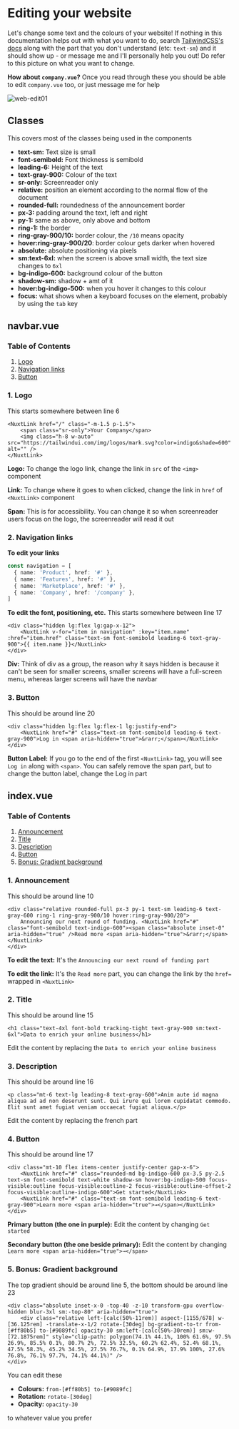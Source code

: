# Editing your website
Let's change some text and the colours of your website! If nothing in this documentation helps out with what you want to do, search [TailwindCSS's docs](https://tailwindcss.com/docs/installation) along with the part that you don't understand (etc: `text-sm`) and it should show up - or message me and I'll personally help you out! Do refer to this picture on what you want to change.

**How about `company.vue`?** Once you read through these you should be able to edit `company.vue` too, or just message me for help

![web-edit01](/web-edit01.png)
## Classes
This covers most of the classes being used in the components
* **text-sm:** Text size is small
* **font-semibold:** Font thickness is semibold
* **leading-6:** Height of the text
* **text-gray-900:** Colour of the text
* **sr-only:** Screenreader only
* **relative:** position an element according to the normal flow of the document
* **rounded-full:** roundedness of the announcement border
* **px-3:** padding around the text, left and right
* **py-1:** same as above, only above and bottom
* **ring-1:** the border
* **ring-gray-900/10:** border colour, the `/10` means opacity
* **hover:ring-gray-900/20**: border colour gets darker when hovered
* **absolute:** absolute positioning via pixels
* **sm:text-6xl:** when the screen is above small width, the text size changes to `6xl`
* **bg-indigo-600:** background colour of the button
* **shadow-sm:** shadow + amt of it
* **hover:bg-indigo-500:** when you hover it changes to this colour
* **focus:** what shows when a keyboard focuses on the element, probably by using the `tab` key
## navbar.vue
### Table of Contents
1. [Logo](#_1-logo)
2. [Navigation links](#_2-navigation-links)
3. [Button](#_3-button)
### 1. Logo
This starts somewhere between line 6
```vue
<NuxtLink href="/" class="-m-1.5 p-1.5">
    <span class="sr-only">Your Company</span>
    <img class="h-8 w-auto" src="https://tailwindui.com/img/logos/mark.svg?color=indigo&shade=600" alt="" />
</NuxtLink>
```
**Logo:** To change the logo link, change the link in `src` of the `<img>` component

**Link:** To change where it goes to when clicked, change the link in `href` of `<NuxtLink>` component

**Span:** This is for accessibility. You can change it so when screenreader users focus on the logo, the screenreader will read it out
### 2. Navigation links
**To edit your links**
```ts
const navigation = [
  { name: 'Product', href: '#' },
  { name: 'Features', href: '#' },
  { name: 'Marketplace', href: '#' },
  { name: 'Company', href: '/company' },
]
```
**To edit the font, positioning, etc.**
This starts somewhere between line 17
```vue
<div class="hidden lg:flex lg:gap-x-12">
    <NuxtLink v-for="item in navigation" :key="item.name" :href="item.href" class="text-sm font-semibold leading-6 text-gray-900">{{ item.name }}</NuxtLink>
</div>
```
**Div:** Think of div as a group, the reason why it says hidden is because it can't be seen for smaller screens, smaller screens will have a full-screen menu, whereas larger screens will have the navbar
### 3. Button
This should be around line 20
```vue
<div class="hidden lg:flex lg:flex-1 lg:justify-end">
    <NuxtLink href="#" class="text-sm font-semibold leading-6 text-gray-900">Log in <span aria-hidden="true">&rarr;</span></NuxtLink>
</div>
```
**Button Label:** If you go to the end of the first `<NuxtLink>` tag, you will see `Log in` along with `<span>`. You can safely remove the span part, but to change the button label, change the Log in part
## index.vue
### Table of Contents
1. [Announcement](#_1-announcement)
2. [Title](#_2-title)
3. [Description](#_3-description)
4. [Button](#_4-button)
5. [Bonus: Gradient background](#_5-bonus-gradient-background)
### 1. Announcement
This should be around line 10
```vue
<div class="relative rounded-full px-3 py-1 text-sm leading-6 text-gray-600 ring-1 ring-gray-900/10 hover:ring-gray-900/20">
    Announcing our next round of funding. <NuxtLink href="#" class="font-semibold text-indigo-600"><span class="absolute inset-0" aria-hidden="true" />Read more <span aria-hidden="true">&rarr;</span></NuxtLink>
</div>
```
**To edit the text:** It's the `Announcing our next round of funding part`

**To edit the link:** It's the `Read more` part, you can change the link by the `href=` wrapped in `<NuxtLink>`
### 2. Title
This should be around line 15
```vue
<h1 class="text-4xl font-bold tracking-tight text-gray-900 sm:text-6xl">Data to enrich your online business</h1>
```
Edit the content by replacing the `Data to enrich your online business`
### 3. Description
This should be around line 16
```vue
<p class="mt-6 text-lg leading-8 text-gray-600">Anim aute id magna aliqua ad ad non deserunt sunt. Qui irure qui lorem cupidatat commodo. Elit sunt amet fugiat veniam occaecat fugiat aliqua.</p>
```
Edit the content by replacing the french part
### 4. Button
This should be around line 17
```vue
<div class="mt-10 flex items-center justify-center gap-x-6">
    <NuxtLink href="#" class="rounded-md bg-indigo-600 px-3.5 py-2.5 text-sm font-semibold text-white shadow-sm hover:bg-indigo-500 focus-visible:outline focus-visible:outline-2 focus-visible:outline-offset-2 focus-visible:outline-indigo-600">Get started</NuxtLink>
    <NuxtLink href="#" class="text-sm font-semibold leading-6 text-gray-900">Learn more <span aria-hidden="true">→</span></NuxtLink>
</div>
```
**Primary button (the one in purple):**
Edit the content by changing `Get started`

**Secondary button (the one beside primary):** Edit the content by changing `Learn more <span aria-hidden="true">→</span>`
### 5. Bonus: Gradient background
The top gradient should be around line 5, the bottom should be around line 23
```vue
<div class="absolute inset-x-0 -top-40 -z-10 transform-gpu overflow-hidden blur-3xl sm:-top-80" aria-hidden="true">
    <div class="relative left-[calc(50%-11rem)] aspect-[1155/678] w-[36.125rem] -translate-x-1/2 rotate-[30deg] bg-gradient-to-tr from-[#ff80b5] to-[#9089fc] opacity-30 sm:left-[calc(50%-30rem)] sm:w-[72.1875rem]" style="clip-path: polygon(74.1% 44.1%, 100% 61.6%, 97.5% 26.9%, 85.5% 0.1%, 80.7% 2%, 72.5% 32.5%, 60.2% 62.4%, 52.4% 68.1%, 47.5% 58.3%, 45.2% 34.5%, 27.5% 76.7%, 0.1% 64.9%, 17.9% 100%, 27.6% 76.8%, 76.1% 97.7%, 74.1% 44.1%)" />
</div>
```
You can edit these
* **Colours:** `from-[#ff80b5] to-[#9089fc]` 
* **Rotation:** `rotate-[30deg]`
* **Opacity:** `opacity-30`

to whatever value you prefer